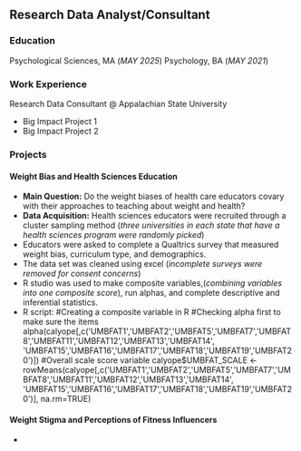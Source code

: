 ## Research Data Analyst/Consultant

### Education 
Psychological Sciences, MA (_MAY 2025_)
Psychology, BA (_MAY 2021_)

### Work Experience
Research Data Consultant @ Appalachian State University
- Big Impact Project 1
- Big Impact Project 2

### Projects
#### Weight Bias and Health Sciences Education 
- **Main Question:** Do the weight biases of health care educators covary with their approaches to teaching about weight and health?
- **Data Acquisition:** Health sciences educators were recruited through a cluster sampling method (_three universities in each state that have a health sciences program were randomly picked_)
-   Educators were asked to complete a Qualtrics survey that measured weight bias, curriculum type, and demographics.
-   The data set was cleaned using excel (_incomplete surveys were removed for consent concerns_)
-   R studio was used to make composite variables,(_combining variables into one composite score_), run alphas, and complete descriptive and inferential statistics.
-   R script: #Creating a composite variable in R
    #Checking alpha first to make sure the items 
  alpha(calyope[,c('UMBFAT1','UMBFAT2','UMBFAT5','UMBFAT7','UMBFAT8','UMBFAT11','UMBFAT12','UMBFAT13','UMBFAT14',
                'UMBFAT15','UMBFAT16','UMBFAT17','UMBFAT18','UMBFAT19','UMBFAT20')])
    #Overall scale score variable
    calyope$UMBFAT_SCALE <- rowMeans(calyope[,c('UMBFAT1','UMBFAT2','UMBFAT5','UMBFAT7','UMBFAT8','UMBFAT11','UMBFAT12','UMBFAT13','UMBFAT14',
    'UMBFAT15','UMBFAT16','UMBFAT17','UMBFAT18','UMBFAT19','UMBFAT20')], na.rm=TRUE)

#### Weight Stigma and Perceptions of Fitness Influencers 
- 

